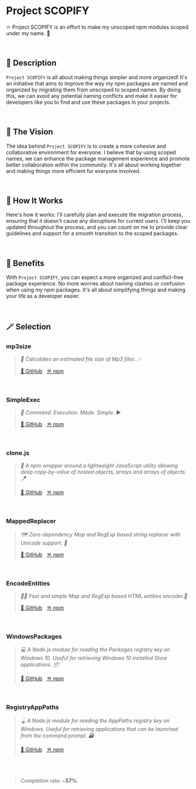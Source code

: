 # Project SCOPIFY

♾️ Project SCOPIFY is an effort to make my unscoped npm modules scoped under my name. 🔏

<br>

## 🔖 Description

`Project SCOPIFY` is all about making things simpler and more organized! It's an initiative that aims to improve the way my npm packages are named and organized by migrating them from unscoped to scoped names. By doing this, we can avoid any potential naming conflicts and make it easier for developers like you to find and use these packages in your projects.

<br>

## 🔮 The Vision

The idea behind `Project SCOPIFY` is to create a more cohesive and collaborative environment for everyone. I believe that by using scoped names, we can enhance the package management experience and promote better collaboration within the community. It's all about working together and making things more efficient for everyone involved.

<br>

## 🤔 How It Works

Here's how it works: I'll carefully plan and execute the migration process, ensuring that it doesn't cause any disruptions for current users. I'll keep you updated throughout the process, and you can count on me to provide clear guidelines and support for a smooth transition to the scoped packages.

<br>

## 🦩 Benefits

With `Project SCOPIFY`, you can expect a more organized and conflict-free package experience. No more worries about naming clashes or confusion when using my npm packages. It's all about simplifying things and making your life as a developer easier.

<br>

## 🪄 Selection

### mp3size

> _🧮 Calculates an estimated file size of Mp3 files. 🎶_
>
> [🪬 GitHub](https://github.com/igorskyflyer/npm-mp3size)&nbsp;&nbsp;&nbsp;[🪅 npm](https://www.npmjs.com/package/mp3size)

<br>

### SimpleExec

> _🕺 Command. Execution. Made. Simple. ▶_
>
> [🪬 GitHub](https://github.com/igorskyflyer/npm-simple-exec)&nbsp;&nbsp;&nbsp;[🪅 npm](https://www.npmjs.com/package/simple-exec)

<br>

### clone.js

> _🧬 A npm wrapper around a lightweight JavaScript utility allowing deep copy-by-value of nested objects, arrays and arrays of objects. 🪁_
>
> [🪬 GitHub](https://github.com/igorskyflyer/npm-clone-js)&nbsp;&nbsp;&nbsp;[🪅 npm](https://www.npmjs.com/package/node-clone-js)

<br>

### MappedReplacer

> _🗺 Zero-dependency Map and RegExp based string replacer with Unicode support. 🍁_
>
> [🪬 GitHub](https://github.com/igorskyflyer/npm-mapped-replacer)&nbsp;&nbsp;&nbsp;[🪅 npm](https://www.npmjs.com/package/mapped-replacer)

<br>

### EncodeEntities

> _🏃‍♂️ Fast and simple Map and RegExp based HTML entities encoder.🍁_
>
> [🪬 GitHub](https://github.com/igorskyflyer/npm-encode-entities)&nbsp;&nbsp;&nbsp;[🪅 npm](https://www.npmjs.com/package/encode-entities)

<br>

### WindowsPackages

> _💻 A Node.js module for reading the Packages registry key on Windows 10. Useful for retrieving Windows 10 installed Store applications. 📦_
>
> [🪬 GitHub](https://github.com/igorskyflyer/npm-windows-packages)&nbsp;&nbsp;&nbsp;[🪅 npm](https://www.npmjs.com/package/windows-packages)

<br>

### RegistryAppPaths

> _🪀 A Node.js module for reading the AppPaths registry key on Windows. Useful for retrieving applications that can be launched from the command prompt. 🗃_
>
> [🪬 GitHub](https://github.com/igorskyflyer/npm-registry-apppaths)&nbsp;&nbsp;&nbsp;[🪅 npm](https://www.npmjs.com/package/registry-apppaths)

<br>
<br>

>
>
> Completion rate: ~**57%**.
>
>
